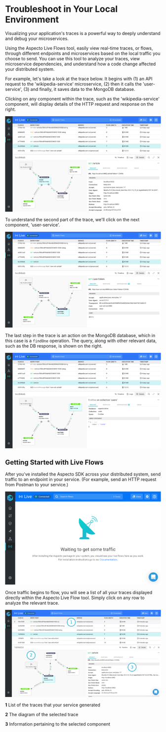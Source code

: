 # Troubleshoot in Your Local Environment

Visualizing your application's traces is a powerful way to deeply understand and debug your microservices. 

Using the Aspecto Live Flows tool, easily view real-time traces, or flows, through different endpoints and microservices based on the local traffic you choose to send. You can use this tool to analyze your traces, view microservice dependencies, and understand how a code change affected your distributed system.

For example, let's take a look at the trace below. It begins with \(1\) an API request to the 'wikipedia-service' microservice, \(2\) then it calls the 'user-service', \(3\) and finally, it saves data to the MongoDB database.

Clicking on any component within the trace, such as the 'wikipedia-service' component, will display details of the HTTP request and response on the right. 

![Flow starts from a GET request to &apos;wikipedia-service&apos;](../../.gitbook/assets/flow-wikipedia-service.png)

To understand the second part of the trace, we'll click on the next component, 'user-service'.

![](../../.gitbook/assets/flow-user-service.png)

The last step in the trace is an action on the MongoDB database, which in this case is a `findOne` operation. The query, along with other relevant data, such as the DB response, is shown on the right.

![](../../.gitbook/assets/flow-users-db.png)

## Getting Started with Live Flows 

After you've installed the Aspecto SDK across your distributed system, send traffic to an endpoint in your service. \(For example, send an HTTP request from Postman to your service.\)

![](../../.gitbook/assets/image%20%2812%29.png)

Once traffic begins to flow, you will see a list of all your traces displayed directly within the Aspecto Live Flow tool. Simply click on any row to analyze the relevant trace. 

![Live Flows displaying flows](../../.gitbook/assets/live-flows-ui-numbered%20%281%29.png)

**1** List of the traces that your service generated

**2** The diagram of the selected trace

**3** Information pertaining to the selected component



